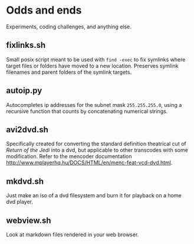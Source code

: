# Odds and ends

Experiments, coding challenges, and anything else.

## fixlinks.sh

Small posix script meant to be used with `find -exec` to fix symlinks where target files or folders have moved to a new location. Preserves symlink filenames and parent folders of the symlink targets. 

## autoip.py

Autocompletes ip addresses for the subnet mask `255.255.255.0`, using a recursive function that counts by concatenating numerical strings. 

## avi2dvd.sh

Specifically created for converting the standard definition theatrical cut of *Return of the Jedi* into a dvd, but applicable to other transcodes with some modification. Refer to the mencoder documentation <http://www.mplayerhq.hu/DOCS/HTML/en/menc-feat-vcd-dvd.html>.

## mkdvd.sh

Just make an iso of a dvd filesystem and burn it for playback on a home dvd player.

## webview.sh

Look at markdown files rendered in your web browser.
